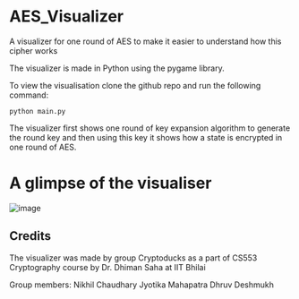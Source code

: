 # AES_Visualizer
A visualizer for one round of AES to make it easier to understand how this cipher works

The visualizer is made in Python using the pygame library. 

To view the visualisation clone the github repo and run the following command:
```
python main.py
```

The visualizer first shows one round of key expansion algorithm to generate the round key and then using this key it shows how a state is encrypted in one round of AES.

# A glimpse of the visualiser
![image](https://user-images.githubusercontent.com/55611035/201983474-99bd96c5-8ffa-4d14-9061-a09ad192d900.png)

## Credits
The visualizer was made by group Cryptoducks as a part of CS553 Cryptography course by Dr. Dhiman Saha at IIT Bhilai

Group members:
Nikhil Chaudhary
Jyotika Mahapatra
Dhruv Deshmukh

